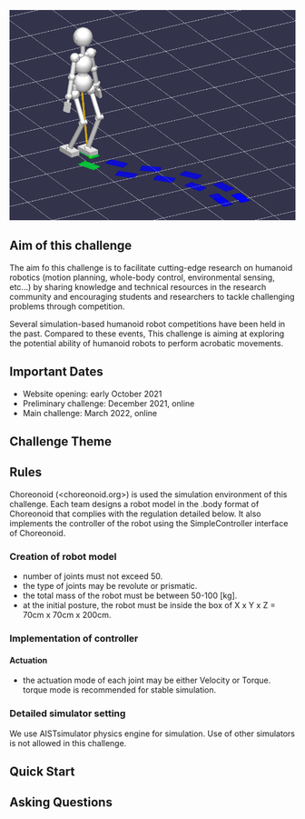 ![top image](fig/robot.png "Top Image")

## Aim of this challenge
The aim fo this challenge is to facilitate cutting-edge research on humanoid robotics
 (motion planning, whole-body control, environmental sensing, etc...)
 by sharing knowledge and technical resources in the research community and
 encouraging students and researchers to tackle challenging problems through competition.

Several simulation-based humanoid robot competitions have been held in the past.
Compared to these events, This challenge is aiming at exploring the potential ability of humanoid robots to
perform acrobatic movements.


## Important Dates

- Website opening: early October 2021
- Preliminary challenge: December 2021, online
- Main challenge: March 2022, online

## Challenge Theme



## Rules

Choreonoid (<choreonoid.org>) is used the simulation environment of this challenge.
Each team designs a robot model in the .body format of Choreonoid that complies with the regulation detailed below.
It also implements the controller of the robot using the SimpleController interface of Choreonoid.

### Creation of robot model

- number of joints must not exceed 50.
- the type of joints may be revolute or prismatic.
- the total mass of the robot must be between 50-100 [kg].
- at the initial posture, the robot must be inside the box of X x Y x Z = 70cm x 70cm x 200cm.

### Implementation of controller

#### Actuation
- the actuation mode of each joint may be either Velocity or Torque.
  torque mode is recommended for stable simulation.


### Detailed simulator setting

We use AISTsimulator physics engine for simulation.
Use of other simulators is not allowed in this challenge.




## Quick Start



## Asking Questions



